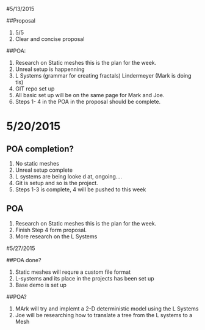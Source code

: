 #5/13/2015

##Proposal

1. 5/5
2. Clear and concise proposal

##POA:

1. Research on Static meshes this is the plan for the week.
2. Unreal setup is happenning
3. L Systems (grammar for creating fractals) Lindermeyer (Mark is doing tis)
4. GIT repo set up
5. All basic set up will be on the same page for Mark and Joe.
6. Steps  1- 4 in the POA in the proposal should be complete.


# 5/20/2015

## POA completion?

1. No static meshes
2. Unreal setup complete
3. L systems are being looke d at, ongoing....
4. Git is setup and so is the project.
5. Steps 1-3 is complete, 4 will be pushed to this week

## POA

1. Research on Static meshes this is the plan for the week.
2. Finish Step 4 form proposal.
3. More research on the L Systems

#5/27/2015

##POA done?
1. Static meshes will requre a custom file format
2. L-systems and its place in the projects has been set up
3. Base demo is set up

##POA?
1. MArk will try and implemt a 2-D deterministic model using the L Systems
2. Joe will be researching how to translate a tree from the L systems to a Mesh 
